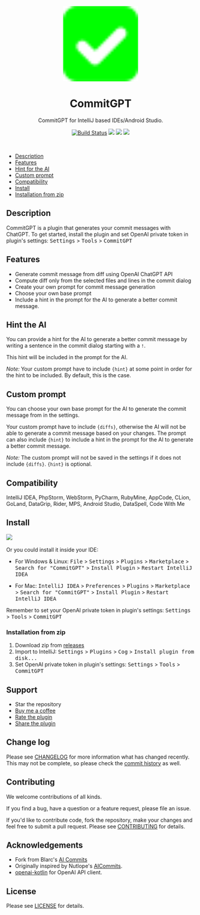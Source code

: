 <div align="center">
    <a href="https://plugins.jetbrains.com/plugin/21412-commitgpt">
        <img src="./src/main/resources/META-INF/pluginIcon.svg" width="200" height="200" alt="logo"/>
    </a>
</div>
<h1 align="center">CommitGPT</h1>
<p align="center">CommitGPT for IntelliJ based IDEs/Android Studio.</p>

<p align="center">
<a href="https://github.com/Marc-R2/ai-commits-intellij-plugin/actions/workflows/build.yml/badge.svg)](https://github.com/Marc-R2/ai-commits-intellij-plugin/actions/workflows/build.yml"><img alt="Build Status" src="https://img.shields.io/endpoint.svg?url=https%3A%2F%2Factions-badge.atrox.dev%2Fblarc%2Fai-commits-intellij-plugin%2Fbadge%3Fref%3Dmain&style=popout-square" /></a>
<a href="https://plugins.jetbrains.com/plugin/21412-commitgpt"><img src="https://img.shields.io/jetbrains/plugin/r/stars/21412?style=flat-square"></a>
<a href="https://plugins.jetbrains.com/plugin/21412-commitgpt"><img src="https://img.shields.io/jetbrains/plugin/d/21412-commitgpt.svg?style=flat-square"></a>
<a href="https://plugins.jetbrains.com/plugin/21412-commitgpt"><img src="https://img.shields.io/jetbrains/plugin/v/21412-commitgpt.svg?style=flat-square"></a>
</p>
<br>

- [Description](#description)
- [Features](#features)
- [Hint for the AI](#hint-the-ai)
- [Custom prompt](#custom-prompt)
- [Compatibility](#compatibility)
- [Install](#install)
- [Installation from zip](#installation-from-zip)

[//]: # (- [Demo]&#40;#demo&#41;)

## Description
CommitGPT is a plugin that generates your commit messages with ChatGPT. To get started,
install the plugin and set OpenAI private token in plugin's settings:
<kbd>Settings</kbd> > <kbd>Tools</kbd> > <kbd>CommitGPT</kbd>

## Features
- Generate commit message from diff using OpenAI ChatGPT API
- Compute diff only from the selected files and lines in the commit dialog
- Create your own prompt for commit message generation
- Choose your own base prompt
- Include a hint in the prompt for the AI to generate a better commit message.

## Hint the AI

You can provide a hint for the AI to generate a better commit message by
writing a sentence in the commit dialog starting with a `!`.

This hint will be included in the prompt for the AI.

*Note:* Your custom prompt have to include `{hint}` at some point in order for the hint to be included.
By default, this is the case.

## Custom prompt

You can choose your own base prompt for the AI to generate the commit message from in the settings.

Your custom prompt have to include `{diffs}`, otherwise the AI will not be able to generate a commit message based on
your changes.
The prompt can also include `{hint}` to include a hint in the prompt for the AI to generate a better commit message.

*Note:* The custom prompt will not be saved in the settings if it does not include `{diffs}`.
`{hint}` is optional.

## Compatibility
IntelliJ IDEA, PhpStorm, WebStorm, PyCharm, RubyMine, AppCode, CLion, GoLand, DataGrip, Rider, MPS, Android Studio,
DataSpell, Code With Me

## Install

<a href="https://plugins.jetbrains.com/embeddable/install/21412">
<img src="https://user-images.githubusercontent.com/12044174/123105697-94066100-d46a-11eb-9832-338cdf4e0612.png" width="300"/>
</a>

Or you could install it inside your IDE:

- For Windows & Linux: <kbd>File</kbd> > <kbd>Settings</kbd> > <kbd>Plugins</kbd> > <kbd>Marketplace</kbd> > <kbd>Search
  for "CommitGPT"</kbd> > <kbd>Install Plugin</kbd> > <kbd>Restart IntelliJ IDEA</kbd>

- For Mac: <kbd>IntelliJ IDEA</kbd> > <kbd>Preferences</kbd> > <kbd>Plugins</kbd> > <kbd>Marketplace</kbd> > <kbd>Search
  for "CommitGPT"</kbd> > <kbd>Install Plugin</kbd>  > <kbd>Restart IntelliJ IDEA</kbd>

Remember to set your OpenAI private token in plugin's settings: <kbd>Settings</kbd> > <kbd>Tools</kbd> > <kbd>
CommitGPT</kbd>

### Installation from zip
1. Download zip from [releases](https://github.com/Marc-R2/ai-commits-intellij-plugin/releases)
2. Import to IntelliJ: <kbd>Settings</kbd> > <kbd>Plugins</kbd> > <kbd>Cog</kbd> > <kbd>Install plugin from
   disk...</kbd>
3. Set OpenAI private token in plugin's settings: <kbd>Settings</kbd> > <kbd>Tools</kbd> > <kbd>CommitGPT</kbd>

## Support

* Star the repository
* [Buy me a coffee](https://ko-fi.com/marcr2)
* [Rate the plugin](https://plugins.jetbrains.com/plugin/21412-commitgpt)
* [Share the plugin](https://plugins.jetbrains.com/plugin/21412-commitgpt)

## Change log

Please see [CHANGELOG](CHANGELOG.md) for more information what has changed recently.
This may not be complete, so please check
the [commit history](https://github.com/Marc-R2/ai-commits-intellij-plugin/commits)
as well.

## Contributing

We welcome contributions of all kinds.

If you find a bug, have a question or a feature request, please file an issue.

If you'd like to contribute code, fork the repository, make your changes and feel free to submit a pull request.
Please see [CONTRIBUTING](CONTRIBUTING.md) for details.

## Acknowledgements

- Fork from Blarc's [AI Commits](https://github.com/Blarc/ai-commits-intellij-plugin)
- Originally inspired by Nutlope's [AICommits](https://github.com/Nutlope/aicommits).
- [openai-kotlin](https://github.com/aallam/openai-kotlin) for OpenAI API client.

## License

Please see [LICENSE](LICENSE) for details.
